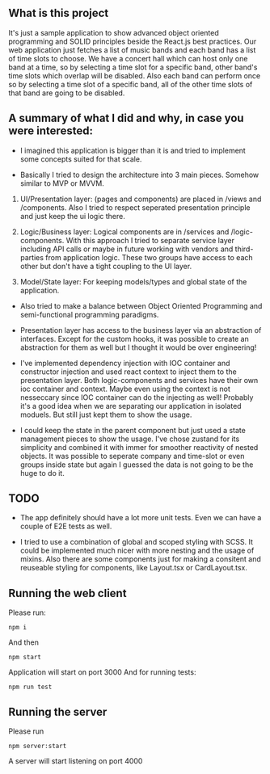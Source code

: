 ## What is this project

It's just a sample application to show advanced object oriented programming and SOLID principles beside the React.js best practices.
Our web application just fetches a list of music bands and each band has a list of time slots to choose. We have a concert hall which can host only one band at a time, so by selecting a time slot for a specific band, other band's time slots which overlap will be disabled. Also each band can perform once so by selecting a time slot of a specific band, all of the other time slots of that band are going to be disabled.

## A summary of what I did and why, in case you were interested:

- I imagined this application is bigger than it is and tried to implement some concepts suited for that scale.

- Basically I tried to design the architecture into 3 main pieces. Somehow similar to MVP or MVVM.

1. UI/Presentation layer: (pages and components) are placed in /views and /components. Also I tried to respect seperated presentation principle and just keep the ui logic there.

2. Logic/Business layer: Logical components are in /services and /logic-components. With this approach I tried to separate service layer including API calls or maybe in future working with vendors and third-parties from application logic. These two groups have access to each other but don't have a tight coupling to the UI layer.

3. Model/State layer: For keeping models/types and global state of the application.

- Also tried to make a balance between Object Oriented Programming and semi-functional programming paradigms.

- Presentation layer has access to the business layer via an abstraction of interfaces. Except for the custom hooks, it was possible to create an abstraction for them as well but I thought it would be over engineering!

- I've implemented dependency injection with IOC container and constructor injection and used react context to inject them to the presentation layer. Both logic-components and services have their own ioc container and context. Maybe even using the context is not nesseccary since IOC container can do the injecting as well! Probably it's a good idea when we are separating our application in isolated moduels. But still just kept them to show the usage.

- I could keep the state in the parent component but just used a state management pieces to show the usage. I've chose zustand for its simplicity and combined it with immer for smoother reactivity of nested objects. It was possible to seperate company and time-slot or even groups inside state but again I guessed the data is not going to be the huge to do it.

## TODO

- The app definitely should have a lot more unit tests. Even we can have a couple of E2E tests as well.

- I tried to use a combination of global and scoped styling with SCSS. It could be implemented much nicer with more nesting and the usage of mixins. Also there are some components just for making a consitent and reuseable styling for components, like Layout.tsx or CardLayout.tsx.

## Running the web client

Please run:

```
npm i
```

And then

```
npm start
```

Application will start on port 3000
And for running tests:

```
npm run test
```

## Running the server

Please run

```
npm server:start
```

A server will start listening on port 4000

